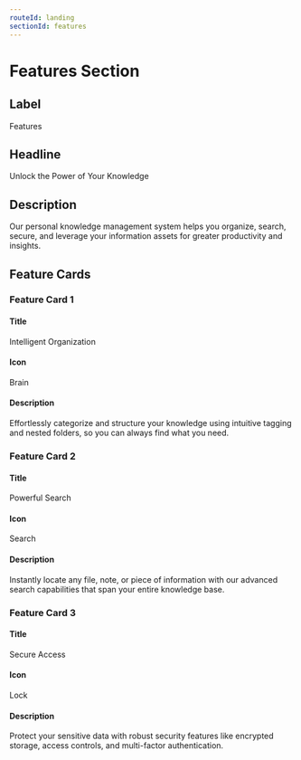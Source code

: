 ```yaml
---
routeId: landing
sectionId: features
---
```


# Features Section

## Label

Features

## Headline

Unlock the Power of Your Knowledge

## Description

Our personal knowledge management system helps you organize, search, secure, and leverage your information assets for greater productivity and insights.

## Feature Cards

### Feature Card 1

#### Title

Intelligent Organization

#### Icon

Brain

#### Description

Effortlessly categorize and structure your knowledge using intuitive tagging and nested folders, so you can always find what you need.

### Feature Card 2

#### Title

Powerful Search

#### Icon

Search

#### Description

Instantly locate any file, note, or piece of information with our advanced search capabilities that span your entire knowledge base.

### Feature Card 3

#### Title

Secure Access

#### Icon

Lock

#### Description

Protect your sensitive data with robust security features like encrypted storage, access controls, and multi-factor authentication.
